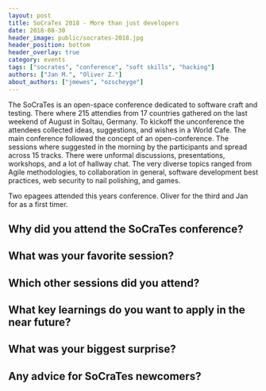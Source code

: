 ```yaml
---
layout: post
title: SoCraTes 2018 - More than just developers
date: 2018-08-30
header_image: public/socrates-2018.jpg
header_position: bottom
header_overlay: true
category: events
tags: ["socrates", "conference", "soft skills", "hacking"]
authors: ["Jan M.", "Oliver Z."]
about_authors: ["jmewes", "ozscheyge"]
---
```


The SoCraTes is an open-space conference dedicated to software craft and testing.
There where 215 attendies from 17 countries gathered on the last weekend of August in Soltau, Germany.
To kickoff the unconference the attendees collected ideas, suggestions, and wishes in a World Cafe.
The main conference followed the concept of an open-conference.
The sessions where suggested in the morning by the participants and spread across 15 tracks.
There were unformal discussions, presentations, workshops, and a lot of hallway chat.
The very diverse topics ranged from Agile methodologies, to collaboration in general, software development best practices, web security to nail polishing, and games.

Two epagees attended this years conference. Oliver for the third and Jan for as a first timer.

## Why did you attend the SoCraTes conference?
## What was your favorite session?
## Which other sessions did you attend?
## What key learnings do you want to apply in the near future?
## What was your biggest surprise?
## Any advice for SoCraTes newcomers?
